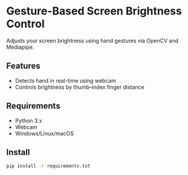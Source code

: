 # Gesture-Based Screen Brightness Control
Adjusts your screen brightness using hand gestures via OpenCV and Mediapipe.

## Features
- Detects hand in real-time using webcam
- Controls brightness by thumb–index finger distance

## Requirements
- Python 3.x
- Webcam
- Windows/Linux/macOS

## Install
```bash
pip install -r requirements.txt
